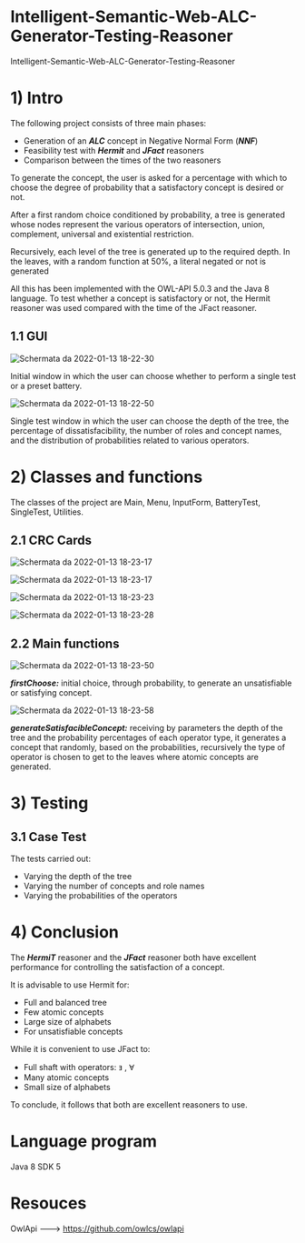 # Intelligent-Semantic-Web-ALC-Generator-Testing-Reasoner
Intelligent-Semantic-Web-ALC-Generator-Testing-Reasoner 


# 1) Intro
The following project consists of three main phases:

- Generation of an ***ALC*** concept in Negative Normal Form (***NNF***)
- Feasibility test with ***Hermit*** and ***JFact*** reasoners
- Comparison between the times of the two reasoners

To generate the concept, the user is asked for a percentage with which to choose the degree of probability that a satisfactory concept is desired or not.

After a first random choice conditioned by probability, a tree is generated whose nodes represent the various operators of intersection, union, complement, universal and existential restriction.

Recursively, each level of the tree is generated up to the required depth. In the leaves, with a random function at 50%, a literal negated or not is generated

All this has been implemented with the OWL-API 5.0.3 and the Java 8 language. To test whether a concept is satisfactory or not, the Hermit reasoner was used compared with the time of the JFact reasoner.

## 1.1 GUI

![Schermata da 2022-01-13 18-22-30](https://user-images.githubusercontent.com/10176197/149379014-a503ccc4-9622-4c9e-a6e5-14dafe63c9ea.png)

Initial window in which the user can choose whether to perform a single test or a preset battery.

![Schermata da 2022-01-13 18-22-50](https://user-images.githubusercontent.com/10176197/149379066-33190c5d-4cca-46c4-9032-e0ee2f2aa36b.png)

Single test window in which the user can choose the depth of the tree, the percentage of dissatisfacibility, the number of roles and concept names, and the distribution of probabilities related to various operators.

# 2) Classes and functions

The classes of the project are Main, Menu, InputForm, BatteryTest, SingleTest, Utilities.

## 2.1 CRC Cards

![Schermata da 2022-01-13 18-23-17](https://user-images.githubusercontent.com/10176197/149379971-31b78de4-6640-4930-b3a0-70345582a14b.png)

![Schermata da 2022-01-13 18-23-17](https://user-images.githubusercontent.com/10176197/149379296-79e419d3-22f1-45c2-b60c-ec5532d1738b.png)

![Schermata da 2022-01-13 18-23-23](https://user-images.githubusercontent.com/10176197/149379319-03dde5c7-4dcb-43f2-88e2-c6c506074dea.png)

![Schermata da 2022-01-13 18-23-28](https://user-images.githubusercontent.com/10176197/149379387-97a65c41-d3ab-4d5e-817a-bb3ec618a9b9.png)

## 2.2 Main functions

![Schermata da 2022-01-13 18-23-50](https://user-images.githubusercontent.com/10176197/149380300-bc45f53a-e785-4d77-b748-cd69de7a3cd9.png)

***firstChoose:*** initial choice, through probability, to generate an unsatisfiable or satisfying concept.

![Schermata da 2022-01-13 18-23-58](https://user-images.githubusercontent.com/10176197/149380325-beb4bff0-db8a-4b35-a3c3-dd16da2a4f04.png)

   ***generateSatisfacibleConcept:*** receiving by parameters the depth of the tree and the probability percentages of each operator type, it generates a concept that randomly, based on the probabilities, recursively the type of operator is chosen to get to the leaves where atomic concepts are generated.

# 3) Testing

## 3.1 Case Test 

The tests carried out:

  - Varying the depth of the tree
  - Varying the number of concepts and role names
  - Varying the probabilities of the operators

# 4) Conclusion

The ***HermiT*** reasoner and the ***JFact*** reasoner both have excellent performance for controlling the satisfaction of a concept.

It is advisable to use Hermit for:

  - Full and balanced tree
  - Few atomic concepts
  - Large size of alphabets
  - For unsatisfiable concepts

While it is convenient to use JFact to:

  - Full shaft with operators: ⱻ , Ɐ
  - Many atomic concepts
  - Small size of alphabets

To conclude, it follows that both are excellent reasoners to use.

# Language program 
  Java 8 
  SDK 5
 
# Resouces
  OwlApi ---> https://github.com/owlcs/owlapi

